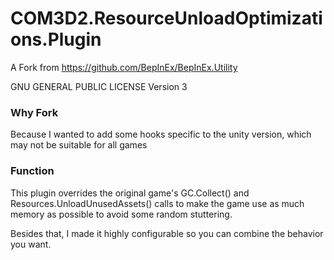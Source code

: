 # COM3D2.ResourceUnloadOptimizations.Plugin

A Fork from https://github.com/BepInEx/BepInEx.Utility

GNU GENERAL PUBLIC LICENSE Version 3


### Why Fork
Because I wanted to add some hooks specific to the unity version, which may not be suitable for all games

### Function

This plugin overrides the original game's GC.Collect() and Resources.UnloadUnusedAssets() calls to make the game use as much memory as possible to avoid some random stuttering.

Besides that, I made it highly configurable so you can combine the behavior you want.

